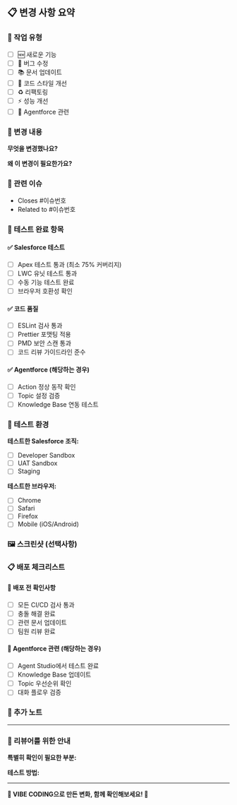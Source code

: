 ## 📋 변경 사항 요약

### 🎯 작업 유형
- [ ] 🆕 새로운 기능
- [ ] 🐛 버그 수정
- [ ] 📚 문서 업데이트
- [ ] 🎨 코드 스타일 개선
- [ ] ♻️ 리팩토링
- [ ] ⚡ 성능 개선
- [ ] 🤖 Agentforce 관련

### 📝 변경 내용

**무엇을 변경했나요?**
<!-- 변경사항을 간단히 설명해주세요 -->

**왜 이 변경이 필요한가요?**
<!-- 변경의 배경과 이유를 설명해주세요 -->

### 🔗 관련 이슈
<!-- 관련 이슈가 있다면 링크해주세요 -->
- Closes #이슈번호
- Related to #이슈번호

### 🧪 테스트 완료 항목

#### ✅ Salesforce 테스트
- [ ] Apex 테스트 통과 (최소 75% 커버리지)
- [ ] LWC 유닛 테스트 통과
- [ ] 수동 기능 테스트 완료
- [ ] 브라우저 호환성 확인

#### ✅ 코드 품질
- [ ] ESLint 검사 통과
- [ ] Prettier 포맷팅 적용
- [ ] PMD 보안 스캔 통과
- [ ] 코드 리뷰 가이드라인 준수

#### ✅ Agentforce (해당하는 경우)
- [ ] Action 정상 동작 확인
- [ ] Topic 설정 검증
- [ ] Knowledge Base 연동 테스트

### 📱 테스트 환경

**테스트한 Salesforce 조직:**
- [ ] Developer Sandbox
- [ ] UAT Sandbox
- [ ] Staging

**테스트한 브라우저:**
- [ ] Chrome
- [ ] Safari
- [ ] Firefox
- [ ] Mobile (iOS/Android)

### 🖼️ 스크린샷 (선택사항)

<!-- 변경사항을 보여주는 스크린샷이나 GIF가 있다면 첨부해주세요 -->

### 📋 배포 체크리스트

#### 🚀 배포 전 확인사항
- [ ] 모든 CI/CD 검사 통과
- [ ] 충돌 해결 완료
- [ ] 관련 문서 업데이트
- [ ] 팀원 리뷰 완료

#### 🤖 Agentforce 관련 (해당하는 경우)
- [ ] Agent Studio에서 테스트 완료
- [ ] Knowledge Base 업데이트
- [ ] Topic 우선순위 확인
- [ ] 대화 플로우 검증

### 💬 추가 노트

<!-- 리뷰어가 알아야 할 특별한 사항이 있다면 여기에 적어주세요 -->

---

### 👥 리뷰어를 위한 안내

**특별히 확인이 필요한 부분:**
<!-- 리뷰어가 집중해서 봐야 할 부분을 명시해주세요 -->

**테스트 방법:**
<!-- 변경사항을 테스트하는 방법을 설명해주세요 -->

---

**🎉 VIBE CODING으로 만든 변화, 함께 확인해보세요! 🎉**
